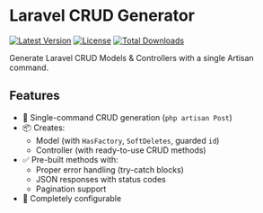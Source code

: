 # Laravel CRUD Generator

[![Latest Version](https://img.shields.io/github/v/release/Utkarsh1244p/laravel-crud-generator?style=flat-square)](https://packagist.org/packages/utkarsh1244p/laravel-crud-generator)
[![License](https://img.shields.io/github/license/Utkarsh1244p/laravel-crud-generator?style=flat-square)](LICENSE.md)
[![Total Downloads](https://img.shields.io/packagist/dt/utkarsh1244p/laravel-crud-generator?style=flat-square)](https://packagist.org/packages/utkarsh1244p/laravel-crud-generator)

Generate Laravel CRUD Models & Controllers with a single Artisan command.

## Features

- 🚀 Single-command CRUD generation (`php artisan Post`)
- 📦 Creates:
  - Model (with `HasFactory`, `SoftDeletes`, guarded `id`)
  - Controller (with ready-to-use CRUD methods)
- ✅ Pre-built methods with:
  - Proper error handling (try-catch blocks)
  - JSON responses with status codes
  - Pagination support
- 🔧 Completely configurable
